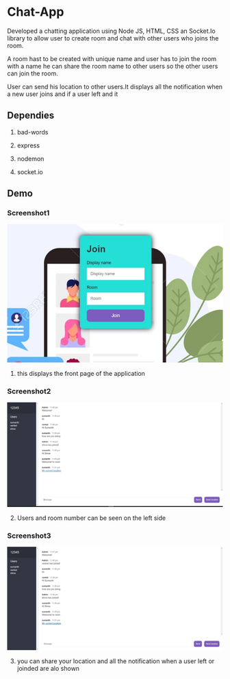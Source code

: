 # Chat-App

Developed a chatting application using Node JS, HTML, CSS an Socket.Io library to allow user to create room and chat with other users who joins the room.

A room hast to be created with unique name and user has to join the room with a name he can share the room name to other users so the other users can join the room.

User can send his location to other users.It displays all the notification when a new user joins and if a user left and it 

## Dependies

1. bad-words

2. express

3. nodemon

4. socket.io



## Demo

### Screenshot1

![App Screenshot](public/img/pic1.jpg)

1) this displays the front page of the application

### Screenshot2

![App Screenshot](public/img/pic2.jpg)

2) Users and room number can be seen on the left side 

### Screenshot3

![App Screenshot](public/img/pic3.jpg)

3) you can share your location and all the notification when a user left or joinded are alo shown
